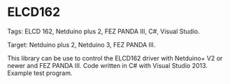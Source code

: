 ELCD162
=======

Tags: ELCD 162, Netduino plus 2, FEZ PANDA III, C#, Visual Studio.

Target: Netduino plus 2, Netduino 3, FEZ PANDA III.

This library can be use to control the ELCD162 driver with Netduino+ V2 or newer and FEZ PANDA III. Code written in C# with Visual Studio 2013. Example test program.
